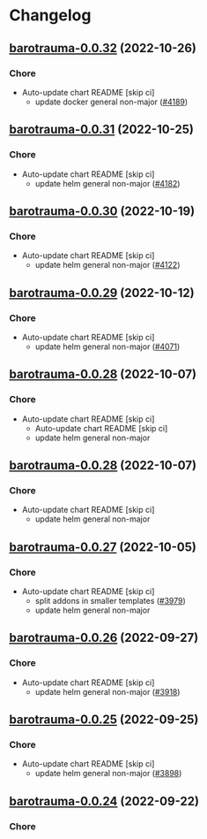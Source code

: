 # Changelog



## [barotrauma-0.0.32](https://github.com/truecharts/charts/compare/barotrauma-0.0.31...barotrauma-0.0.32) (2022-10-26)

### Chore

- Auto-update chart README [skip ci]
  - update docker general non-major ([#4189](https://github.com/truecharts/charts/issues/4189))




## [barotrauma-0.0.31](https://github.com/truecharts/charts/compare/barotrauma-0.0.30...barotrauma-0.0.31) (2022-10-25)

### Chore

- Auto-update chart README [skip ci]
  - update helm general non-major ([#4182](https://github.com/truecharts/charts/issues/4182))




## [barotrauma-0.0.30](https://github.com/truecharts/charts/compare/barotrauma-0.0.29...barotrauma-0.0.30) (2022-10-19)

### Chore

- Auto-update chart README [skip ci]
  - update helm general non-major ([#4122](https://github.com/truecharts/charts/issues/4122))




## [barotrauma-0.0.29](https://github.com/truecharts/charts/compare/barotrauma-0.0.28...barotrauma-0.0.29) (2022-10-12)

### Chore

- Auto-update chart README [skip ci]
  - update helm general non-major ([#4071](https://github.com/truecharts/charts/issues/4071))




## [barotrauma-0.0.28](https://github.com/truecharts/charts/compare/barotrauma-0.0.27...barotrauma-0.0.28) (2022-10-07)

### Chore

- Auto-update chart README [skip ci]
  - Auto-update chart README [skip ci]
  - update helm general non-major




## [barotrauma-0.0.28](https://github.com/truecharts/charts/compare/barotrauma-0.0.27...barotrauma-0.0.28) (2022-10-07)

### Chore

- Auto-update chart README [skip ci]
  - update helm general non-major




## [barotrauma-0.0.27](https://github.com/truecharts/charts/compare/barotrauma-0.0.26...barotrauma-0.0.27) (2022-10-05)

### Chore

- Auto-update chart README [skip ci]
  - split addons in smaller templates ([#3979](https://github.com/truecharts/charts/issues/3979))
  - update helm general non-major




## [barotrauma-0.0.26](https://github.com/truecharts/charts/compare/barotrauma-0.0.25...barotrauma-0.0.26) (2022-09-27)

### Chore

- Auto-update chart README [skip ci]
  - update helm general non-major ([#3918](https://github.com/truecharts/charts/issues/3918))




## [barotrauma-0.0.25](https://github.com/truecharts/charts/compare/barotrauma-0.0.24...barotrauma-0.0.25) (2022-09-25)

### Chore

- Auto-update chart README [skip ci]
  - update helm general non-major ([#3898](https://github.com/truecharts/charts/issues/3898))




## [barotrauma-0.0.24](https://github.com/truecharts/charts/compare/barotrauma-0.0.23...barotrauma-0.0.24) (2022-09-22)

### Chore
